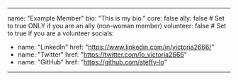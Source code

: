 <!-- This is a sample file to guide new members on how to add themselves to the community page. -->
---
name: "Example Member"
bio: "This is my bio."
core: false
ally: false          # Set to true ONLY if you are an ally (non-woman member)
volunteer: false     # Set to true if you are a volunteer
socials:
  - name: "LinkedIn"
    href: "https://www.linkedin.com/in/victoria2666/"
  - name: "Twitter"
    href: "https://twitter.com/lo_victoria2666"
  - name: "GitHub"
    href: "https://github.com/steffy-lo"
---
